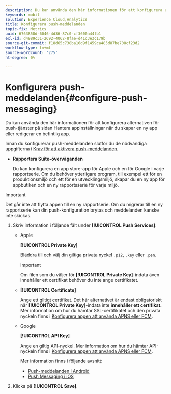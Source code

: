 ```yaml
---
description: Du kan använda den här informationen för att konfigurera alternativen för push-tjänster på sidan Hantera appinställningar när du skapar en ny app eller redigerar en befintlig app.
keywords: mobil
solution: Experience Cloud,Analytics
title: Konfigurera push-meddelanden
topic-fix: Metrics
uuid: 6763858d-6046-4d36-87c0-cf3600a44fb1
exl-id: d4989c31-2692-4062-8fae-d41c3e3c179b
source-git-commit: f18d65c738ba16d9f1459ca485d87be708cf23d2
workflow-type: tm+mt
source-wordcount: '275'
ht-degree: 0%

---
```


# Konfigurera push-meddelanden{#configure-push-messaging}

Du kan använda den här informationen för att konfigurera alternativen för push-tjänster på sidan Hantera appinställningar när du skapar en ny app eller redigerar en befintlig app.

Innan du konfigurerar push-meddelanden slutför du de nödvändiga uppgifterna i [Krav för att aktivera push-meddelanden](/help/using/c-manage-app-settings/c-mob-confg-app/configure-push-messaging/prerequisites-push-messaging.md).

* **Rapportera Suite-överväganden**

   Du kan konfigurera en app store-app för Apple och en för Google i varje rapportserie. Om du behöver ytterligare program, till exempel ett för en produktionsmiljö och ett för en utvecklingsmiljö, skapar du en ny app för appbutiken och en ny rapportsserie för varje miljö.

>[!IMPORTANT]
>
>Det går inte att flytta appen till en ny rapportserie. Om du migrerar till en ny rapportserie kan din push-konfiguration brytas och meddelanden kanske inte skickas.

1. Skriv information i följande fält under **[!UICONTROL Push Services]**:

   * Apple

      **[!UICONTROL Private Key]**

      Bläddra till och välj din giltiga privata nyckel `.p12`, `.key` eller `.pen`.

      >[!IMPORTANT]
      >Om filen som du väljer för **[!UICONTROL Private Key]**-indata även innehåller ett certifikat behöver du inte ange certifikatet.

   * **[!UICONTROL Certificate]**

      Ange ett giltigt certifikat. Det här alternativet är endast obligatoriskt när **[!UICONTROL Private Key]**-indata inte **innehåller ett certifikat.** Mer information om hur du hämtar SSL-certifikatet och den privata nyckeln finns i [Konfigurera appen att använda APNS eller FCM](/help/using/c-manage-app-settings/c-mob-confg-app/configure-push-messaging/configure-app-apns-gcm.md).

   * Google

      **[!UICONTROL API Key]**

      Ange en giltig API-nyckel. Mer information om hur du hämtar API-nyckeln finns i [Konfigurera appen att använda APNS eller FCM](/help/using/c-manage-app-settings/c-mob-confg-app/configure-push-messaging/configure-app-apns-gcm.md).

      Mer information finns i följande avsnitt:

      * [Push-meddelanden i Android](/help/android/messaging-main/push-messaging/push-messaging.md)
      * [Push Messaging i iOS](/help/ios/messaging-main/push-messaging/push-messaging.md)

1. Klicka på **[!UICONTROL Save]**.
